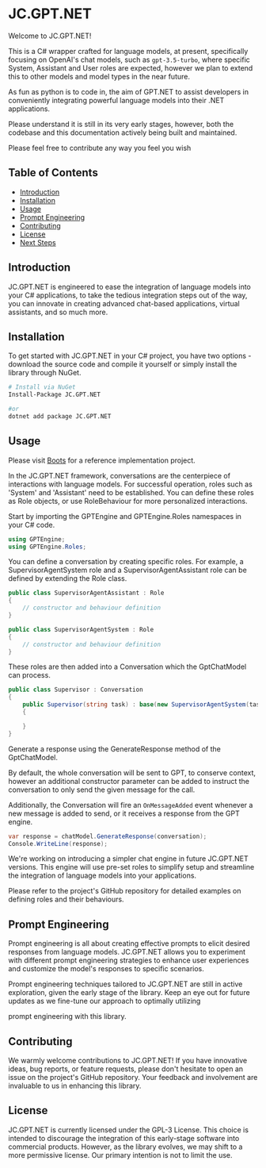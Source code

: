 # JC.GPT.NET

Welcome to JC.GPT.NET! 

This is a C# wrapper crafted for language models, at present, specifically focusing on OpenAI's chat models, such as `gpt-3.5-turbo`, where specific System, Assistant and User roles are expected, however we plan to extend this to other models and model types in the near future. 

As fun as python is to code in, the aim of GPT.NET to assist developers in conveniently integrating powerful language models into their .NET applications. 

Please understand it is still in its very early stages, however, both the codebase and this documentation actively being built and maintained. 

Please feel free to contribute any way you feel you wish

## Table of Contents
- [Introduction](#introduction)
- [Installation](#installation)
- [Usage](#usage)
- [Prompt Engineering](#prompt-engineering)
- [Contributing](#contributing)
- [License](#license)
- [Next Steps](#next-steps)

## Introduction
JC.GPT.NET is engineered to ease the integration of language models into your C# applications, to take the tedious integration steps out of the way, you can innovate in creating advanced chat-based applications, virtual assistants, and so much more.

## Installation
To get started with JC.GPT.NET in your C# project, you have two options - download the source code and compile it yourself or simply install the library through NuGet.

```bash
# Install via NuGet
Install-Package JC.GPT.NET

#or
dotnet add package JC.GPT.NET
```

## Usage

Please visit [Boots](https://github.com/john-cornell/Boots) for a reference implementation project.

In the JC.GPT.NET framework, conversations are the centerpiece of interactions with language models. For successful operation, roles such as 'System' and 'Assistant' need to be established. You can define these roles as Role objects, or use RoleBehaviour for more personalized interactions.

Start by importing the GPTEngine and GPTEngine.Roles namespaces in your C# code.

```csharp
using GPTEngine;
using GPTEngine.Roles;
```

You can define a conversation by creating specific roles. For example, a SupervisorAgentSystem role and a SupervisorAgentAssistant role can be defined by extending the Role class.

```csharp
public class SupervisorAgentAssistant : Role
{
    // constructor and behaviour definition
}

public class SupervisorAgentSystem : Role
{
    // constructor and behaviour definition
}
```

These roles are then added into a Conversation which the GptChatModel can process.

```csharp
public class Supervisor : Conversation
{
    public Supervisor(string task) : base(new SupervisorAgentSystem(task), new SupervisorAgentAssistant(task), false)
    {

    }
}
```

Generate a response using the GenerateResponse method of the GptChatModel.

By default, the whole conversation will be sent to GPT, to conserve context, however an additional constructor parameter can be added to instruct the conversation to only send the given message for the call.

Additionally, the Conversation will fire an `OnMessageAdded` event whenever a new message is added to send, or it receives a response from the GPT engine.

```csharp
var response = chatModel.GenerateResponse(conversation);
Console.WriteLine(response);
```

We're working on introducing a simpler chat engine in future JC.GPT.NET versions. This engine will use pre-set roles to simplify setup and streamline the integration of language models into your applications.

Please refer to the project's GitHub repository for detailed examples on defining roles and their behaviours.

## Prompt Engineering
Prompt engineering is all about creating effective prompts to elicit desired responses from language models. JC.GPT.NET allows you to experiment with different prompt engineering strategies to enhance user experiences and customize the model's responses to specific scenarios.

Prompt engineering techniques tailored to JC.GPT.NET are still in active exploration, given the early stage of the library. Keep an eye out for future updates as we fine-tune our approach to optimally utilizing

 prompt engineering with this library.

## Contributing
We warmly welcome contributions to JC.GPT.NET! If you have innovative ideas, bug reports, or feature requests, please don't hesitate to open an issue on the project's GitHub repository. Your feedback and involvement are invaluable to us in enhancing this library.

## License
JC.GPT.NET is currently licensed under the GPL-3 License. This choice is intended to discourage the integration of this early-stage software into commercial products. However, as the library evolves, we may shift to a more permissive license. Our primary intention is not to limit the use.
